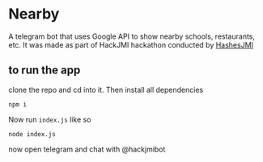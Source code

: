 # Nearby
A telegram bot that uses Google API to show nearby schools, restaurants, etc. It was made as part of HackJMI hackathon conducted by [HashesJMI](github.com/hashes-jmi)

## to run the app
clone the repo and cd into it. Then install all dependencies
```
npm i
```

Now run `index.js` like so
```
node index.js
```

now open telegram and chat with @hackjmibot
